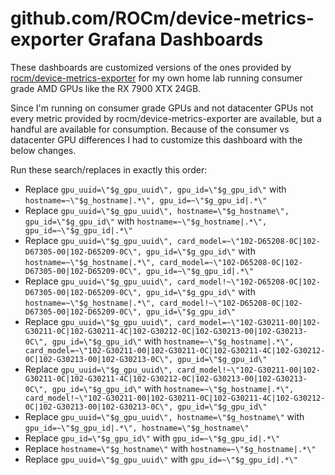 # github.com/ROCm/device-metrics-exporter Grafana Dashboards

These dashboards are customized versions of the ones provided by [rocm/device-metrics-exporter](https://github.com/ROCm/device-metrics-exporter) for my own home lab running consumer grade AMD GPUs like the RX 7900 XTX 24GB.

Since I'm running on consumer grade GPUs and not datacenter GPUs not every metric provided by rocm/device-metrics-exporter are available, but a handful are available for consumption. Because of the consumer vs datacenter GPU differences I had to customize this dashboard with the below changes.

Run these search/replaces in exactly this order:

- Replace `gpu_uuid=\"$g_gpu_uuid\", gpu_id=\"$g_gpu_id\"`
    with `hostname=~\"$g_hostname|.*\", gpu_id=~\"$g_gpu_id|.*\"`
- Replace `gpu_uuid=\"$g_gpu_uuid\", hostname=\"$g_hostname\", gpu_id=\"$g_gpu_id\"` 
    with `hostname=~\"$g_hostname|.*\", gpu_id=~\"$g_gpu_id|.*\"`
- Replace `gpu_uuid=\"$g_gpu_uuid\", card_model=~\"102-D65208-0C|102-D67305-00|102-D65209-0C\", gpu_id=\"$g_gpu_id\"` 
    with `hostname=~\"$g_hostname|.*\", card_model=~\"102-D65208-0C|102-D67305-00|102-D65209-0C\", gpu_id=~\"$g_gpu_id|.*\"`
- Replace `gpu_uuid=\"$g_gpu_uuid\", card_model!~\"102-D65208-0C|102-D67305-00|102-D65209-0C\", gpu_id=\"$g_gpu_id\"` 
    with `hostname=~\"$g_hostname|.*\", card_model!~\"102-D65208-0C|102-D67305-00|102-D65209-0C\", gpu_id=\"$g_gpu_id\"`
- Replace `gpu_uuid=\"$g_gpu_uuid\", card_model=~\"102-G30211-00|102-G30211-0C|102-G30211-4C|102-G30212-0C|102-G30213-00|102-G30213-0C\", gpu_id=\"$g_gpu_id\"`
    with `hostname=~\"$g_hostname|.*\", card_model=~\"102-G30211-00|102-G30211-0C|102-G30211-4C|102-G30212-0C|102-G30213-00|102-G30213-0C\", gpu_id=\"$g_gpu_id\"`
- Replace `gpu_uuid=\"$g_gpu_uuid\", card_model!~\"102-G30211-00|102-G30211-0C|102-G30211-4C|102-G30212-0C|102-G30213-00|102-G30213-0C\", gpu_id=\"$g_gpu_id\"`
    with `hostname=~\"$g_hostname|.*\", card_model!~\"102-G30211-00|102-G30211-0C|102-G30211-4C|102-G30212-0C|102-G30213-00|102-G30213-0C\", gpu_id=\"$g_gpu_id\"`
- Replace `gpu_uuid=\"$g_gpu_uuid\", hostname=\"$g_hostname\"`
    with `gpu_id=~\"$g_gpu_id|.*\", hostname=\"$g_hostname\"`
- Replace `gpu_id=\"$g_gpu_id\"` 
    with `gpu_id=~\"$g_gpu_id|.*\"`
- Replace `hostname=\"$g_hostname\"` 
    with `hostname=~\"$g_hostname|.*\"`
- Replace `gpu_uuid=\"$g_gpu_uuid\"` 
    with `gpu_id=~\"$g_gpu_id|.*\"`